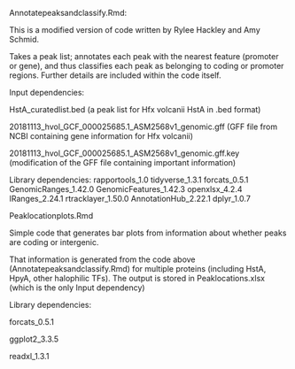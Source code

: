 Annotatepeaksandclassify.Rmd:

This is a modified version of code written by Rylee Hackley and Amy Schmid.

Takes a peak list; annotates each peak with the nearest feature (promoter or gene), and thus classifies each peak as belonging to coding or promoter regions. Further details are included within the code itself.

Input dependencies:

HstA_curatedlist.bed (a peak list for Hfx volcanii HstA in .bed format)

20181113_hvol_GCF_000025685.1_ASM2568v1_genomic.gff (GFF file from NCBI containing gene information for Hfx volcanii)

20181113_hvol_GCF_000025685.1_ASM2568v1_genomic.gff.key (modification of the GFF file containing important information)


Library dependencies:
rapportools_1.0 
tidyverse_1.3.1 
forcats_0.5.1 
GenomicRanges_1.42.0 
GenomicFeatures_1.42.3 
openxlsx_4.2.4 
IRanges_2.24.1 
rtracklayer_1.50.0 
AnnotationHub_2.22.1 
dplyr_1.0.7 

Peaklocationplots.Rmd

Simple code that generates bar plots from information about whether peaks are coding or intergenic.

That information is generated from the code above (Annotatepeaksandclassify.Rmd) for multiple proteins (including HstA, HpyA, other halophilic TFs). The output is stored in Peaklocations.xlsx (which is the only Input dependency)

Library dependencies:

forcats_0.5.1 

ggplot2_3.3.5

readxl_1.3.1

